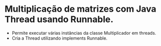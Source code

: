# Multiplicação de matrizes com Java Thread usando Runnable.

- Permite executar várias instâncias da classe Multiplicador em threads.
- Cria a Thread utilizando implements Runnable.